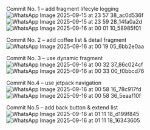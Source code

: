 Commit No. 1 – add fragment lifecyle logging
![WhatsApp Image 2025-09-15 at 23 57 38_ac0d536f](https://github.com/user-attachments/assets/217829b0-118d-4683-9dfb-5bd1e4430a84)
![WhatsApp Image 2025-09-15 at 23 59 28_14fa0a2d](https://github.com/user-attachments/assets/da7fc3f8-4023-43aa-9a76-fc0ec81e1f65)
![WhatsApp Image 2025-09-16 at 00 01 10_58985f01](https://github.com/user-attachments/assets/5b856661-9e0c-45d1-9250-86f2482ebca4)

Commit No. 2 – add coffee list & detail fragment
![WhatsApp Image 2025-09-16 at 00 19 05_6bb2e0aa](https://github.com/user-attachments/assets/2b5e58fd-0e23-497c-951b-b5c6f17310a1)

Commit No. 3 – use dynamic fragment
![WhatsApp Image 2025-09-16 at 00 32 37_86c024cf](https://github.com/user-attachments/assets/2bdc322e-08cf-42d1-87ee-72dcdc398b53)
![WhatsApp Image 2025-09-16 at 00 33 00_f0bbcd76](https://github.com/user-attachments/assets/8aef1317-dbb8-4e64-a225-c5be4511fdbb)

Commit No.4 – use jetpack navigation
![WhatsApp Image 2025-09-16 at 00 58 16_78c917fd](https://github.com/user-attachments/assets/3127deaa-aae6-4005-9ce8-32b9b662141a)
![WhatsApp Image 2025-09-16 at 00 58 36_5eaaf10f](https://github.com/user-attachments/assets/b3cba0ff-cf30-41ff-95e1-3c2cdf55a1a9)

Commit No.5 – add back button & extend list
![WhatsApp Image 2025-09-16 at 01 11 18_d199f845](https://github.com/user-attachments/assets/bcf4c8a9-0bdd-470d-9292-b0733fac06c9)
![WhatsApp Image 2025-09-16 at 01 11 18_16343605](https://github.com/user-attachments/assets/1fdfebf9-3d55-4e67-aae1-5186a8c3ea68)
